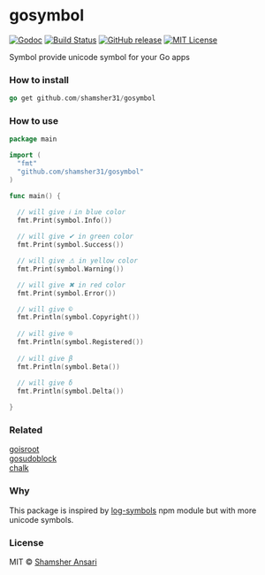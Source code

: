 # gosymbol

[![Godoc](http://img.shields.io/badge/godoc-reference-blue.svg?style=flat)](https://godoc.org/github.com/shamsher31/gosymbol)
[![Build Status](https://travis-ci.org/shamsher31/gosymbol.svg)](https://travis-ci.org/shamsher31/gosymbol)
[![GitHub release](http://img.shields.io/github/release/shamsher31/gosymbol.svg?style=flat-square)](release)
[![MIT License](http://img.shields.io/badge/license-MIT-blue.svg?style=flat-square)](license)

Symbol provide unicode symbol for your Go apps

### How to install
```go
go get github.com/shamsher31/gosymbol
```

### How to use
```go
package main

import (
  "fmt"
  "github.com/shamsher31/gosymbol"
)

func main() {

  // will give ℹ in blue color
  fmt.Print(symbol.Info())
  
  // will give ✔ in green color
  fmt.Print(symbol.Success())

  // will give ⚠ in yellow color
  fmt.Print(symbol.Warning())

  // will give ✖ in red color
  fmt.Print(symbol.Error())

  // will give ©
  fmt.Println(symbol.Copyright())
  
  // will give ®
  fmt.Println(symbol.Registered())
  
  // will give β
  fmt.Println(symbol.Beta())
  
  // will give δ
  fmt.Println(symbol.Delta())

}
```

### Related
[goisroot](https://github.com/shamsher31/goisroot)<br>
[gosudoblock](https://github.com/shamsher31/gosudoblock)<br>
[chalk](https://github.com/ttacon/chalk)<br>

### Why
This package is inspired by [log-symbols](https://www.npmjs.com/package/log-symbols) npm module but with more unicode symbols.

### License
MIT © [Shamsher Ansari](https://github.com/shamsher31)
